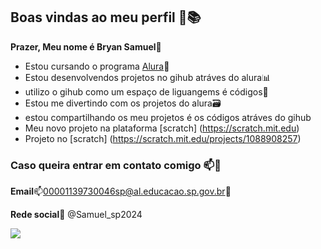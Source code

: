## Boas vindas ao meu perfil 📑📚

**Prazer, Meu nome é Bryan Samuel**🧑

- Estou cursando o programa [Alura](https://www.alura,br)📖
- Estou desenvolvendos projetos no gihub atráves do alura📊
- utilizo o gihub como um espaço de liguangems é códigos📇
- Estou me divertindo com os projetos do alura🗃️
- estou compartilhando os meu projetos é os códigos atráves do gihub
- Meu novo projeto na plataforma [scratch] (https://scratch.mit.edu)
- Projeto no [scratch] (https://scratch.mit.edu/projects/1088908257)
### Caso queira entrar em contato comigo 📫📧

**Email**📫00001139730046sp@al.educacao.sp.gov.br📧

**Rede social**🧾 @Samuel_sp2024



![](https://media.tenor.com/2tpYSeH4-vMAAAAM/spongebob-squarepants-inspiration.gif)
